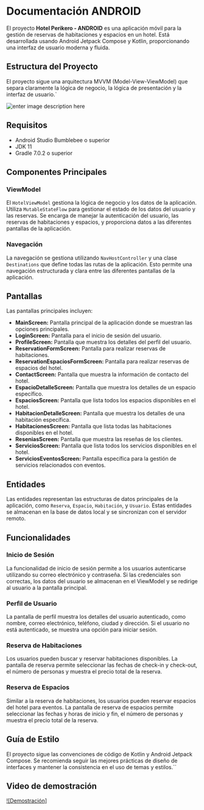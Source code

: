 
# Documentación ANDROID

El proyecto **Hotel Perikero - ANDROID** es una aplicación móvil para la gestión de reservas de habitaciones y espacios en un hotel. Está desarrollada usando Android Jetpack Compose y Kotlin, proporcionando una interfaz de usuario moderna y fluida.

## Estructura del Proyecto

El proyecto sigue una arquitectura MVVM (Model-View-ViewModel) que separa claramente la lógica de negocio, la lógica de presentación y la interfaz de usuario.` 

![enter image description here](https://files.oaiusercontent.com/file-k4aVkSlZK6LGjfyyBReaTd84?se=2024-05-22T08:53:19Z&sp=r&sv=2023-11-03&sr=b&rscc=max-age=299,%20immutable&rscd=attachment;%20filename=image.png&sig=B0KsDo5XhHqYJGTsuqWD03w/QKTol6PAOiDMa8v5bTo=)



## Requisitos

- Android Studio Bumblebee o superior
- JDK 11
- Gradle 7.0.2 o superior

## Componentes Principales

### ViewModel

El `HotelViewModel` gestiona la lógica de negocio y los datos de la aplicación. Utiliza `MutableStateFlow` para gestionar el estado de los datos del usuario y las reservas. Se encarga de manejar la autenticación del usuario, las reservas de habitaciones y espacios, y proporciona datos a las diferentes pantallas de la aplicación.

### Navegación

La navegación se gestiona utilizando `NavHostController` y una clase `Destinations` que define todas las rutas de la aplicación. Esto permite una navegación estructurada y clara entre las diferentes pantallas de la aplicación.

## Pantallas

Las pantallas principales incluyen:

- **MainScreen:** Pantalla principal de la aplicación donde se muestran las opciones principales.
- **LoginScreen:** Pantalla para el inicio de sesión del usuario.
- **ProfileScreen:** Pantalla que muestra los detalles del perfil del usuario.
- **ReservationFormScreen:** Pantalla para realizar reservas de habitaciones.
- **ReservationEspaciosFormScreen:** Pantalla para realizar reservas de espacios del hotel.
- **ContactScreen:** Pantalla que muestra la información de contacto del hotel.
- **EspacioDetalleScreen:** Pantalla que muestra los detalles de un espacio específico.
- **EspaciosScreen:** Pantalla que lista todos los espacios disponibles en el hotel.
- **HabitacionDetalleScreen:** Pantalla que muestra los detalles de una habitación específica.
- **HabitacionesScreen:** Pantalla que lista todas las habitaciones disponibles en el hotel.
- **ReseniasScreen:** Pantalla que muestra las reseñas de los clientes.
- **ServiciosScreen:** Pantalla que lista todos los servicios disponibles en el hotel.
- **ServiciosEventosScreen:** Pantalla específica para la gestión de servicios relacionados con eventos.

## Entidades

Las entidades representan las estructuras de datos principales de la aplicación, como `Reserva`, `Espacio`, `Habitación`, y `Usuario`. Estas entidades se almacenan en la base de datos local y se sincronizan con el servidor remoto.

## Funcionalidades

### Inicio de Sesión

La funcionalidad de inicio de sesión permite a los usuarios autenticarse utilizando su correo electrónico y contraseña. Si las credenciales son correctas, los datos del usuario se almacenan en el ViewModel y se redirige al usuario a la pantalla principal.

### Perfil de Usuario

La pantalla de perfil muestra los detalles del usuario autenticado, como nombre, correo electrónico, teléfono, ciudad y dirección. Si el usuario no está autenticado, se muestra una opción para iniciar sesión.

### Reserva de Habitaciones

Los usuarios pueden buscar y reservar habitaciones disponibles. La pantalla de reserva permite seleccionar las fechas de check-in y check-out, el número de personas y muestra el precio total de la reserva.

### Reserva de Espacios

Similar a la reserva de habitaciones, los usuarios pueden reservar espacios del hotel para eventos. La pantalla de reserva de espacios permite seleccionar las fechas y horas de inicio y fin, el número de personas y muestra el precio total de la reserva.

## Guía de Estilo

El proyecto sigue las convenciones de código de Kotlin y Android Jetpack Compose. Se recomienda seguir las mejores prácticas de diseño de interfaces y mantener la consistencia en el uso de temas y estilos.``

## Video de demostración

[![Demostración]](https://drive.google.com/file/d/1WKIFt7YklbNfwyxvufaveVwgMuRL6nBh/view?usp=sharing)

